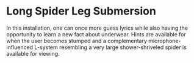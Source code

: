 Long Spider Leg Submersion
==========================

In this installation, one can once more guess lyrics while also having the opportunity to learn a new fact about underwear. Hints are available for when the user becomes stumped and a complementary microphone-influenced L-system resembling a very large shower-shriveled spider is available for viewing.
